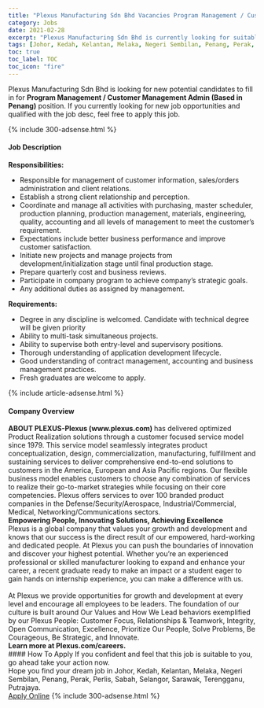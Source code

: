 ```yaml
---
title: "Plexus Manufacturing Sdn Bhd Vacancies Program Management / Customer Management Admin (Based in Penang)" 
category: Jobs 
date: 2021-02-28 
excerpt: "Plexus Manufacturing Sdn Bhd is currently looking for suitable person to fill in the Program Management / Customer Management Admin (Based in Penang) which based in Johor, Kedah, Kelantan, Melaka, Negeri Sembilan, Penang, Perak, Perlis, Sabah, Selangor, Sarawak, Terengganu, Putrajaya" 
tags: [Johor, Kedah, Kelantan, Melaka, Negeri Sembilan, Penang, Perak, Perlis, Sabah, Selangor, Sarawak, Terengganu, Putrajaya] 
toc: true 
toc_label: TOC 
toc_icon: "fire" 
--- 
```


<p>Plexus Manufacturing Sdn Bhd is looking for new potential candidates to fill in for <b>Program Management / Customer Management Admin (Based in Penang)</b> position. If you currently looking for new job opportunities and qualified with the job desc, feel free to apply this job.
</p>{% include 300-adsense.html %} 
<div><div><h4>Job Description</h4></div><div><div><span><div><div><strong>Responsibilities:</strong></div><ul><li>Responsible for management of customer information, sales/orders administration and client relations.</li><li>Establish a strong client relationship and perception.</li><li>Coordinate and manage all activities with purchasing, master scheduler, production planning, production management, materials, engineering, quality, accounting and all levels of management to meet the customer&#8217;s requirement.</li><li>Expectations include better business performance and improve customer satisfaction.</li><li>Initiate new projects and manage projects from development/initialization stage until final production stage.</li><li>Prepare quarterly cost and business reviews.</li><li>Participate in company program to achieve company&#8217;s strategic goals.</li><li>Any additional duties as assigned by management.&#160;</li></ul><div><strong>Requirements:</strong></div><ul><li>Degree in any discipline is welcomed. Candidate with technical degree will be given priority</li><li>Ability to multi-task simultaneous projects.</li><li>Ability to supervise both entry-level and supervisory positions.</li><li>Thorough understanding of application development lifecycle.</li><li>Good understanding of contract management, accounting and business management practices.</li><li>Fresh graduates are welcome to apply.</li></ul></div></span></div></div></div> 
{% include article-adsense.html %} 
<div><div><h4>Company Overview</h4></div><div><div><span><div><div>
<div>
<strong>ABOUT PLEXUS-Plexus (www.plexus.com) </strong>has delivered optimized Product Realization solutions through a customer focused service model since 1979. This service model seamlessly integrates product conceptualization, design, commercialization, manufacturing, fulfillment and sustaining services to deliver comprehensive end-to-end solutions to customers in the America, European and Asia Pacific regions. Our flexible business model enables customers to choose any combination of services to realize their go-to-market strategies while focusing on their core competencies. Plexus offers services to over 100 branded product companies in the Defense/Security/Aerospace, Industrial/Commercial, Medical, Networking/Communications sectors.</div>
<div>
<div>
<strong>Empowering People, Innovating Solutions, Achieving Excellence</strong></div>
<div>
			Plexus is a global company that values your growth and development and knows that our success is the direct result of our empowered, hard-working and dedicated people. At Plexus you can push the boundaries of innovation and discover your highest potential. Whether you&#8217;re an experienced professional or skilled manufacturer looking to expand and enhance your career, a recent graduate ready to make an impact or a student eager to gain hands on internship experience, you can make a difference with us.</div>
<div>
<br>
			At Plexus we provide opportunities for growth and development at every level and encourage all employees to be leaders. The foundation of our culture is built around Our Values and How We Lead behaviors exemplified by our Plexus People: Customer Focus, Relationships &amp; Teamwork, Integrity, Open Communication, Excellence, Prioritize Our People, Solve Problems, Be Courageous, Be Strategic, and Innovate.</div>
</div>
</div>
<div>
<strong>Learn more at&#160;Plexus.com/careers.</strong></div></div></span></div></div></div> 
#### How To Apply 
If you confident and feel that this job is suitable to you, go ahead take your action now. <br/> 
Hope you find your dream job in Johor, Kedah, Kelantan, Melaka, Negeri Sembilan, Penang, Perak, Perlis, Sabah, Selangor, Sarawak, Terengganu, Putrajaya. <br/> 
<a href="https://www.jobstreet.com.my/en/job/program-management-customer-management-admin-based-in-penang-4491333?jobId=jobstreet-my-job-4491333&" class="btn btn--info" target="_blank" rel="nofollow noopenner">Apply Online</a> 
{% include 300-adsense.html %} 